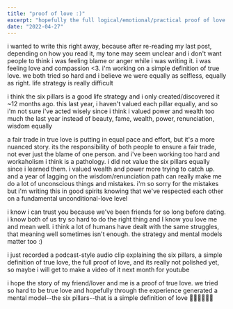 ```yaml
---
title: "proof of love :)"
excerpt: "hopefully the full logical/emotional/practical proof of love is complete!"
date: "2022-04-27"
---
```


i wanted to write this right away, because after re-reading my last post, depending on how you read it, my tone may seem unclear and i don't want people to think i was feeling blame or anger while i was writing it. i was feeling love and compassion <3. i'm working on a simple definition of true love. we both tried so hard and i believe we were equally as selfless, equally as right. life strategy is really difficult

i think the six pillars is a good life strategy and i only created/discovered it ~12 months ago. this last year, i haven't valued each pillar equally, and so i'm not sure i've acted wisely since i think i valued power and wealth too much the last year instead of beauty, fame, wealth, power, renunciation, wisdom equally

a fair trade in true love is putting in equal pace and effort, but it's a more nuanced story. its the responsibility of both people to ensure a fair trade, not ever just the blame of one person. and i've been working too hard and workaholism i think is a pathology. i did not value the six pillars equally since i learned them. i valued wealth and power more trying to catch up. and a year of lagging on the wisdom/renunciation path can really make me do a lot of unconscious things and mistakes. i'm so sorry for the mistakes but i'm writing this in good spirits knowing that we've respected each other on a fundamental unconditional-love level 

i know i can trust you because we've been friends for so long before dating. i know both of us try so hard to do the right thing and I know you love me and mean well. i think a lot of humans have dealt with the same struggles, that meaning well sometimes isn't enough. the strategy and mental models matter too :) 

i just recorded a podcast-style audio clip explaining the six pillars, a simple definition of true love, the full proof of love, and its really not polished yet, so maybe i will get to make a video of it next month for youtube

i hope the story of my friend/lover and me is a proof of true love. we tried so hard to be true love and hopefully through the experience generated a mental model--the six pillars--that is a simple definition of love 🤍🤍🤍🤍🤍🤍 
